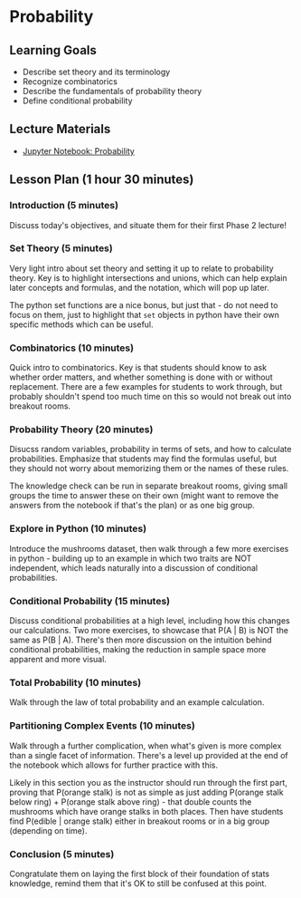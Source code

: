 # Probability

## Learning Goals

- Describe set theory and its terminology
- Recognize combinatorics
- Describe the fundamentals of probability theory
- Define conditional probability

## Lecture Materials

* [Jupyter Notebook: Probability](Probability-Introduction.ipynb)

## Lesson Plan (1 hour 30 minutes)

### Introduction (5 minutes)

Discuss today's objectives, and situate them for their first Phase 2 lecture!

### Set Theory (5 minutes)

Very light intro about set theory and setting it up to relate to probability theory. Key is to highlight intersections and unions, which can help explain later concepts and formulas, and the notation, which will pop up later.

The python set functions are a nice bonus, but just that - do not need to focus on them, just to highlight that `set` objects in python have their own specific methods which can be useful.

### Combinatorics (10 minutes)

Quick intro to combinatorics. Key is that students should know to ask whether order matters, and whether something is done with or without replacement. There are a few examples for students to work through, but probably shouldn't spend too much time on this so would not break out into breakout rooms.

### Probability Theory (20 minutes)

Disucss random variables, probability in terms of sets, and how to calculate probabilities. Emphasize that students may find the formulas useful, but they should not worry about memorizing them or the names of these rules.

The knowledge check can be run in separate breakout rooms, giving small groups the time to answer these on their own (might want to remove the answers from the notebook if that's the plan) or as one big group.

### Explore in Python (10 minutes)

Introduce the mushrooms dataset, then walk through a few more exercises in python - building up to an example in which two traits are NOT independent, which leads naturally into a discussion of conditional probabilities.

### Conditional Probability (15 minutes)

Discuss conditional probabilities at a high level, including how this changes our calculations. Two more exercises, to showcase that P(A | B) is NOT the same as P(B | A). There's then more discussion on the intuition behind conditional probabilities, making the reduction in sample space more apparent and more visual.

### Total Probability (10 minutes)

Walk through the law of total probability and an example calculation.

### Partitioning Complex Events (10 minutes)

Walk through a further complication, when what's given is more complex than a single facet of information. There's a level up provided at the end of the notebook which allows for further practice with this. 

Likely in this section you as the instructor should run through the first part, proving that P(orange stalk) is not as simple as just adding P(orange stalk below ring) + P(orange stalk above ring) - that double counts the mushrooms which have orange stalks in both places. Then have students find P(edible | orange stalk) either in breakout rooms or in a big group (depending on time).

### Conclusion (5 minutes)

Congratulate them on laying the first block of their foundation of stats knowledge, remind them that it's OK to still be confused at this point.
